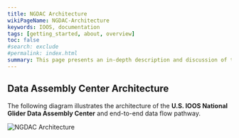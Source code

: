 ```yaml
---
title: NGDAC Architecture
wikiPageName: NGDAC-Architecture
keywords: IOOS, documentation
tags: [getting_started, about, overview]
toc: false
#search: exclude
#permalink: index.html
summary: This page presents an in-depth description and discussion of the U.S. IOOS National Data Assembly Center architecture.
---
```


## Data Assembly Center Architecture

The following diagram illustrates the architecture of the <b>U.S. IOOS National Glider Data Assembly Center</b> and end-to-end data flow pathway.

![NGDAC Architecture](images/IOOS-DAC-architecture.png)